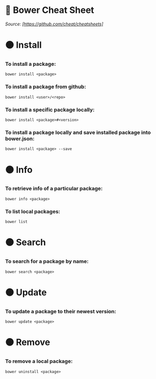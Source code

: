 # 🦜 Bower Cheat Sheet
*Source: [https://github.com/cheat/cheatsheets]*

# 🟠 Install

### To install a package:
    bower install <package>

### To install a package from github:
    bower install <user>/<repo>

### To install a specific package locally:
    bower install <package>#<version>

### To install a package locally and save installed package into bower.json:
    bower install <package> --save

# 🟠 Info

### To retrieve info of a particular package:
    bower info <package>

### To list local packages:
    bower list

# 🟠 Search

### To search for a package by name:
    bower search <package>

# 🟠 Update

### To update a package to their newest version:
    bower update <package>

# 🟠 Remove

### To remove a local package:
    bower uninstall <package>